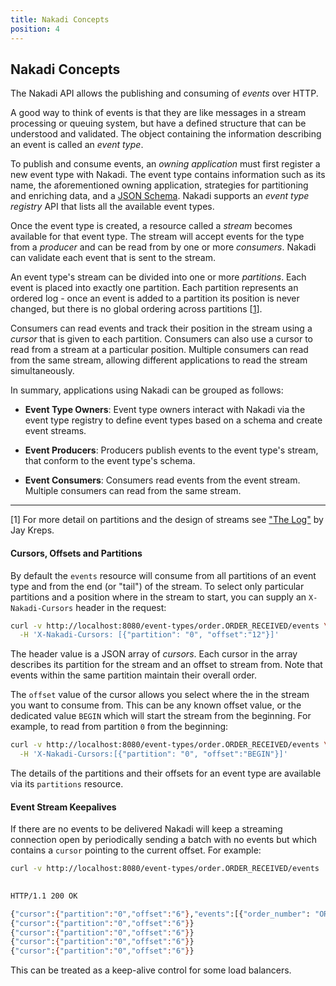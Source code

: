 ```yaml
---
title: Nakadi Concepts
position: 4
---
```


## Nakadi Concepts

The Nakadi API allows the publishing and consuming of _events_ over HTTP. 

A good way to think of events is that they are like messages in a stream processing or queuing system, but have a defined structure that can be understood and validated. The object containing the information describing an event is called an _event type_.

To publish and consume events, an _owning application_ must first register a new event type with Nakadi. The event type contains information such as its name, the aforementioned owning application, strategies for partitioning and enriching data, and a [JSON Schema](http://json-schema.org/). Nakadi supports an _event type registry_ API that lists all the available event types.

Once the event type is created, a resource called a _stream_ becomes available for that event type. The stream will accept events for the type from a _producer_ and can be read from by one or more _consumers_. Nakadi can validate each event that is sent to the stream.

An event type's stream can be divided into one or more _partitions_. Each event is placed into exactly one partition. Each partition represents an ordered log - once an event is added to a partition its position is never changed, but there is no global ordering across partitions [[1](#thelog)]. 

Consumers can read events and track their position in the stream using a _cursor_ that is given to each partition. Consumers can also use a cursor to read from a stream at a particular position. Multiple consumers can read from the same stream, allowing different applications to read the stream simultaneously. 

In summary, applications using Nakadi can be grouped as follows: 

- **Event Type Owners**: Event type owners interact with Nakadi via the event type registry to define event types based on a schema and create event streams. 

- **Event Producers**: Producers publish events to the event type's stream, that conform to the event type's schema.
 
- **Event Consumers**: Consumers read events from the event stream. Multiple consumers can read from the same stream.

----

<a class="anchor" href="#thelog" id="thelog"></a>
[1] For more detail on partitions and the design of streams see ["The Log"](https://engineering.linkedin.com/distributed-systems/log-what-every-software-engineer-should-know-about-real-time-datas-unifying) by Jay Kreps.

#### Cursors, Offsets and Partitions

By default the `events` resource will consume from all partitions of an event 
type and from the end (or "tail") of the stream. To select only particular 
partitions and a position where in the stream to start, you can supply 
an `X-Nakadi-Cursors` header in the request:

```sh
curl -v http://localhost:8080/event-types/order.ORDER_RECEIVED/events \
  -H 'X-Nakadi-Cursors: [{"partition": "0", "offset":"12"}]'
```

The header value is a JSON array of _cursors_. Each cursor in the array 
describes its partition for the stream and an offset to stream from. Note that 
events within the same partition maintain their overall order.

The `offset` value of the cursor allows you select where the in the stream you 
want to consume from. This can be any known offset value, or the dedicated value 
`BEGIN` which will start the stream from the beginning. For example, to read 
from partition `0` from the beginning:

```sh
curl -v http://localhost:8080/event-types/order.ORDER_RECEIVED/events \
  -H 'X-Nakadi-Cursors:[{"partition": "0", "offset":"BEGIN"}]'
```

The details of the partitions and their offsets for an event type are 
available via its `partitions` resource.

#### Event Stream Keepalives

If there are no events to be delivered Nakadi will keep a streaming connection open by 
periodically sending a batch with no events but which contains a `cursor` pointing to 
the current offset. For example:

```sh
curl -v http://localhost:8080/event-types/order.ORDER_RECEIVED/events 
      

HTTP/1.1 200 OK

{"cursor":{"partition":"0","offset":"6"},"events":[{"order_number": "ORDER_003", "metadata": {"eid": "4cc6d2f0-eb01-11e5-b606-1c6f65464fc6", "occurred_at": "2016-03-15T23:58:15+01:00"}}]}
{"cursor":{"partition":"0","offset":"6"}}
{"cursor":{"partition":"0","offset":"6"}}
{"cursor":{"partition":"0","offset":"6"}}
{"cursor":{"partition":"0","offset":"6"}}
```

This can be treated as a keep-alive control for some load balancers.

